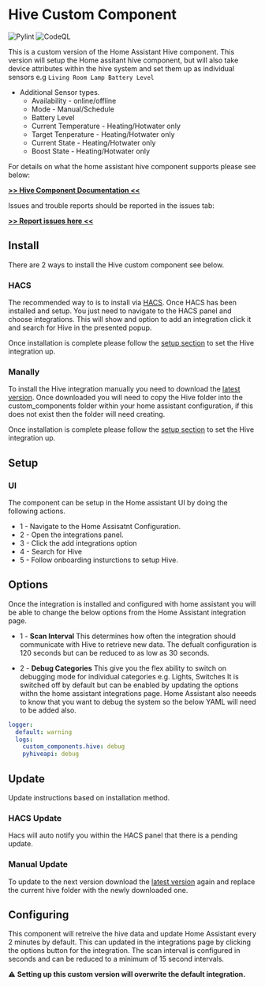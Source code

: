 # Hive Custom Component

![Pylint](https://github.com/Pyhive/HA-Hive-Custom-Component/workflows/Pylint/badge.svg)
![CodeQL](https://github.com/Pyhive/HA-Hive-Custom-Component/workflows/CodeQL/badge.svg)

This is a custom version of the Home Assistant Hive
component. This version will setup the Home assitant
hive component, but will also take device attributes
within the hive system and set them up as individual
sensors e.g `Living Room Lamp Battery Level`

* Additional Sensor types.
  * Availability - online/offline
  * Mode - Manual/Schedule
  * Battery Level
  * Current Temperature - Heating/Hotwater only
  * Target Tenperature - Heating/Hotwater only
  * Current State - Heating/Hotwater only
  * Boost State - Heating/Hotwater only

For details on what the home assistant hive component supports please see below:

[**>> Hive Component Documentation <<**](https://www.home-assistant.io/integrations/hive/)

Issues and trouble reports should be reported in
the issues tab:

[**>> Report issues here <<**](https://github.com/Pyhive/HA-Hive-Custom-Component/issues)

## Install

There are 2 ways to install the Hive custom component see below.

### HACS

The recommended way to is to install via [HACS](https://hacs.xyz/).
Once HACS has been installed and setup. You just need to navigate to the HACS panel and choose integrations.
This will show and option to add an integration click it and search for Hive in the presented popup.

Once installation is complete please follow the [setup section](#setup) to set the Hive integration up.

### Manally

To install the Hive integration manually you need to download the [latest version](https://github.com/Pyhive/HA-Hive-Custom-Component/releases/latest).
Once downloaded you will need to copy the Hive folder into the custom_components folder within your home assistant configuration, if this does not exist then the folder will need creating.

Once installation is complete please follow the [setup section](#setup) to set the Hive integration up.

## Setup

### UI

The component can be setup in the Home assistant UI by doing the following actions.

* 1  - Navigate to the Home Assisatnt Configuration.
* 2  - Open the integrations panel.
* 3  - Click the add integrations option
* 4  - Search for Hive
* 5  - Follow onboarding insturctions to setup Hive.

## Options

Once the integration is installed and configured with home assistant you will be able to
change the below options from the Home Assistant integration page.

* 1 - **Scan Interval**
This determines how often the integration should communicate with Hive to retrieve new data.
The defualt configuration is 120 seconds but can be reduced to as low as 30 seconds.

* 2 - **Debug Categories**
This give you the flex ability to switch on debugging mode for individual categories e.g. Lights, Switches
It is switched off by default but can be enabled by updating the options withn the home assistant integrations page.
Home Assistant also neeeds to know that you want to debug the system so the below YAML will need to be added also.

```yaml
logger:
  default: warning
  logs:
    custom_components.hive: debug
    pyhiveapi: debug
```

## Update

Update instructions based on installation method.

### HACS Update

Hacs will auto notify you within the HACS panel that there is a pending update.

### Manual Update

To update to the next version download the [latest version](https://github.com/Pyhive/HA-Hive-Custom-Component/releases/latest) again
and replace the current hive folder with the newly downloaded one.

## Configuring

This component will retreive the hive data and
update Home Assistant every 2 minutes by default.
This can updated in the integrations page by
clicking the options button for the integration.
The scan interval is configured in seconds and
can be reduced to a minimum of 15 second intervals.

:warning: **Setting up this custom version will overwrite the default integration.**
